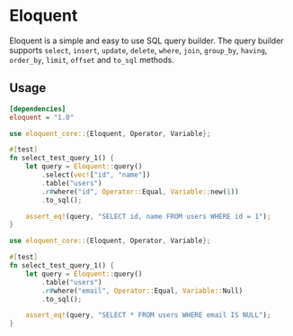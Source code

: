 # Eloquent

Eloquent is a simple and easy to use SQL query builder. The query builder supports `select`, `insert`, `update`, `delete`, `where`, `join`, `group_by`, `having`, `order_by`, `limit`, `offset` and `to_sql` methods.

## Usage

```ini
[dependencies]
eloquent = "1.0"
```

```rust
use eloquent_core::{Eloquent, Operator, Variable};

#[test]
fn select_test_query_1() {
    let query = Eloquent::query()
        .select(vec!["id", "name"])
        .table("users")
        .r#where("id", Operator::Equal, Variable::new(1))
        .to_sql();

    assert_eq!(query, "SELECT id, name FROM users WHERE id = 1");
}
```

```rust
use eloquent_core::{Eloquent, Operator, Variable};

#[test]
fn select_test_query_1() {
    let query = Eloquent::query()
        .table("users")
        .r#where("email", Operator::Equal, Variable::Null)
        .to_sql();

    assert_eq!(query, "SELECT * FROM users WHERE email IS NULL");
}
```
